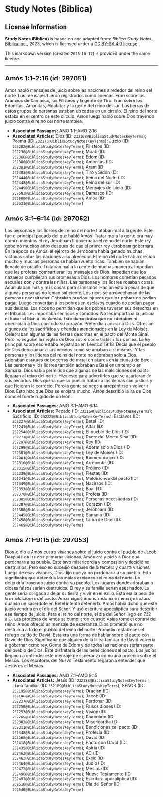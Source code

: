 # Study Notes (Biblica)

## License Information

**Study Notes (Biblica)** is based on and adapted from: _Biblica Study Notes_, [Biblica Inc.](https://www.biblica.com/), 2023, which is licensed under a [CC BY-SA 4.0 license](https://creativecommons.org/licenses/by-sa/4.0/legalcode.en).

This markdown version (created `2025-10-17`) is provided under the same license.



--------------------------------

## Amós 1:1–2:16 (id: 297051)

Amos habló mensajes de juicio sobre las naciones alrededor del reino del norte. Los mensajes fueron registrados como poemas. Eran sobre los Arameos de Damasco, los Filisteos y la gente de Tiro. Eran sobre los Edomitas, Amonitas, Moabitas y la gente del reino del sur. Las tierras de estos grupos de personas estaban ubicadas en un círculo. El reino del norte estaba en el centro de este círculo. Amos luego habló sobre Dios trayendo juicio contra el reino del norte también.

* **Associated Passages:** AMO 1:1–AMO 2:16
* **Associated Articles:** Dios (ID: `232168@BiblicaStudyNotesKeyTerms`); Poema (ID: `232173@BiblicaStudyNotesKeyTerms`); Juicio (ID: `232202@BiblicaStudyNotesKeyTerms`); Filisteos (ID: `232236@BiblicaStudyNotesKeyTerms`); Moab (ID: `232366@BiblicaStudyNotesKeyTerms`); Edom (ID: `232380@BiblicaStudyNotesKeyTerms`); Amonitas (ID: `232381@BiblicaStudyNotesKeyTerms`); Aram (ID: `232403@BiblicaStudyNotesKeyTerms`); Tiro y Sidón (ID: `232444@BiblicaStudyNotesKeyTerms`); Reino del Norte (ID: `232448@BiblicaStudyNotesKeyTerms`); Reino del sur (ID: `232449@BiblicaStudyNotesKeyTerms`); Mensajes de juicio (ID: `232503@BiblicaStudyNotesKeyTerms`); Damasco (ID: `232509@BiblicaStudyNotesKeyTerms`); Amós (ID: `232531@BiblicaStudyNotesKeyTerms`)

## Amós 3:1–6:14 (id: 297052)

Las personas y los líderes del reino del norte trataban mal a la gente. Este fue el principal pecado del que habló Amós. Tratar mal a la gente era muy común mientras el rey Jeroboam II gobernaba el reino del norte. Este rey gobernó muchos años después de que el primer rey Jeroboam gobernara. En la época de Amós, el ejército de Jeroboam había ganado muchas victorias sobre las naciones a su alrededor. El reino del norte había crecido mucho y muchas personas se habían vuelto ricas. También se habían llenado de orgullo. Trataban mal a la gente de muchas maneras. Impedían que los profetas compartieran los mensajes de Dios. Impedían que los nazareos cumplieran sus promesas a Dios. Los hombres cometían pecados sexuales con y contra las niñas. Las personas y los líderes robaban cosas. Acumulaban más y más cosas para sí mismos. Hacían esto a pesar de que algunas personas no tenían suficiente. Los ricos se aprovechaban de las personas necesitadas. Cobraban precios injustos que los pobres no podían pagar. Luego convertían a los pobres en esclavos cuando no podían pagar sus deudas. Los ricos no permitían que los pobres tuvieran sus derechos en el tribunal. Les importaba ser ricos y cómodos. No les importaba la justicia ni hacer el bien a los demás. Esto demostraba que no adoraban ni obedecían a Dios con todo su corazón. Pretendían adorar a Dios. Ofrecían algunos de los sacrificios y ofrendas mencionados en la Ley de Moisés. Celebraban algunas de las fiestas descritas en el pacto del Monte Sinaí. Pero no seguían las reglas de Dios sobre cómo tratar a los demás. La ley principal sobre eso estaba registrada en Levítico 19:18\. Decía que el pueblo de Dios debía amar a sus vecinos como se amaban a sí mismos. Y las personas y los líderes del reino del norte no adoraban solo a Dios. Adoraban estatuas de becerros de metal en altares en la ciudad de Betel. Las personas y los líderes también adoraban a Baal en un templo en Samaria. Dios había permitido que algunas de las maldiciones del pacto llegaran al reino del norte. Hizo esto para advertirles que se apartaran de sus pecados. Dios quería que su pueblo tratara a los demás con justicia y que hicieran lo correcto. Pero la gente se negó a arrepentirse y volver a Dios. Esto hizo que Dios se enojara mucho. Amós describió la ira de Dios como el fuerte rugido de un león.

* **Associated Passages:** AMO 3:1–AMO 6:14
* **Associated Articles:** Pecado (ID: `232164@BiblicaStudyNotesKeyTerms`); Sacrificio (ID: `232225@BiblicaStudyNotesKeyTerms`); Esclavos (ID: `232227@BiblicaStudyNotesKeyTerms`); Betel (ID: `232241@BiblicaStudyNotesKeyTerms`); Altar (ID: `232254@BiblicaStudyNotesKeyTerms`); El pueblo de Dios (ID: `232271@BiblicaStudyNotesKeyTerms`); Pacto del Monte Sinaí (ID: `232297@BiblicaStudyNotesKeyTerms`); Rey (ID: `232299@BiblicaStudyNotesKeyTerms`); Adorar solo a Dios (ID: `232301@BiblicaStudyNotesKeyTerms`); Ley de Moisés (ID: `232304@BiblicaStudyNotesKeyTerms`); Becerro de oro (ID: `232310@BiblicaStudyNotesKeyTerms`); Arrepentir (ID: `232315@BiblicaStudyNotesKeyTerms`); Prójimo (ID: `232339@BiblicaStudyNotesKeyTerms`); Fiestas (ID: `232341@BiblicaStudyNotesKeyTerms`); Maldiciones del pacto (ID: `232349@BiblicaStudyNotesKeyTerms`); Nazireos (ID: `232353@BiblicaStudyNotesKeyTerms`); Baal (ID: `232370@BiblicaStudyNotesKeyTerms`); Profeta (ID: `232385@BiblicaStudyNotesKeyTerms`); Personas necesitadas (ID: `232387@BiblicaStudyNotesKeyTerms`); Corazón (ID: `232388@BiblicaStudyNotesKeyTerms`); Jeroboam (ID: `232445@BiblicaStudyNotesKeyTerms`); Samaria (ID: `232458@BiblicaStudyNotesKeyTerms`); La ira de Dios (ID: `232469@BiblicaStudyNotesKeyTerms`)

## Amós 7:1–9:15 (id: 297053)

Dios le dio a Amós cuatro visiones sobre el juicio contra el pueblo de Jacob. Después de las dos primeras visiones, Amós oró y pidió a Dios que perdonara a su pueblo. Este tuvo misericordia y compasión y decidió no destruirlos. Pero eso no sucedió después de la tercera y cuarta visiones. Luego de esas visiones, Dios dijo que ya no perdonaría a su pueblo. Esto significaba que detendría las malas acciones del reino del norte. Lo detendría trayendo juicio contra su pueblo. Los lugares donde adoraban a dioses falsos serían destruidos. El rey y su familia serían asesinados. La gente sería obligada a dejar su tierra y vivir en el exilio. Esta era la peor de las maldiciones del pacto. Amós siguió anunciando este mensaje incluso cuando un sacerdote en Betel intentó detenerlo. Amós había dicho que este juicio vendría en el día del Señor. Y usó escritura apocalíptica para describir ese tiempo de juicio. Para el reino del norte, el día del Señor llegó en 722 a.C. Las profecías de Amós se cumplieron cuando Asiria tomó el control del reino. Amós ofreció un mensaje de esperanza. Dios prometió que no destruiría a todo el pueblo del reino del norte. Prometió restablecer el refugio caído de David. Esta era una forma de hablar sobre el pacto con David de Dios. Significaba que alguien de la línea familiar de David volvería a gobernar como rey. Gente de Edom y de todas las naciones serían parte del pueblo de Dios. Este disfrutaría de las bendiciones del pacto. Los judíos llegaron a entender este mensaje de esperanza como una profecía sobre el Mesías. Los escritores del Nuevo Testamento llegaron a entender que Jesús es el Mesías.

* **Associated Passages:** AMO 7:1–AMO 9:15
* **Associated Articles:** Jesús (ID: `232188@BiblicaStudyNotesKeyTerms`); Línea familiar (ID: `232189@BiblicaStudyNotesKeyTerms`); SEÑOR (ID: `232195@BiblicaStudyNotesKeyTerms`); Oración (ID: `232196@BiblicaStudyNotesKeyTerms`); Jacob (ID: `232237@BiblicaStudyNotesKeyTerms`); Perdonar (ID: `232250@BiblicaStudyNotesKeyTerms`); Falsos dioses (ID: `232253@BiblicaStudyNotesKeyTerms`); Visión (ID: `232265@BiblicaStudyNotesKeyTerms`); Sacerdote (ID: `232302@BiblicaStudyNotesKeyTerms`); Misericordia (ID: `232311@BiblicaStudyNotesKeyTerms`); Bendiciones del pacto (ID: `232348@BiblicaStudyNotesKeyTerms`); Profecía (ID: `232368@BiblicaStudyNotesKeyTerms`); David (ID: `232418@BiblicaStudyNotesKeyTerms`); Pacto con David (ID: `232435@BiblicaStudyNotesKeyTerms`); Asiria (ID: `232462@BiblicaStudyNotesKeyTerms`); AC (ID: `232463@BiblicaStudyNotesKeyTerms`); Exilio (ID: `232464@BiblicaStudyNotesKeyTerms`); Judío (ID: `232472@BiblicaStudyNotesKeyTerms`); Mesías (ID: `232496@BiblicaStudyNotesKeyTerms`); Nuevo Testamento (ID: `232497@BiblicaStudyNotesKeyTerms`); Escritura apocalíptica (ID: `232510@BiblicaStudyNotesKeyTerms`); Día del Señor (ID: `232540@BiblicaStudyNotesKeyTerms`)

